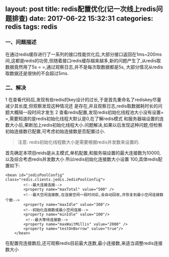 layout: post
title: redis配置优化(记一次线上redis问题排查)
date: 2017-06-22 15:32:31
categories: redis
tags: redis
---
###  一、问题描述
在通过redis缓存进行了一系列的接口性能优化后,大部分接口返回在1ms~200ms间,这都是redis的功劳,但随着接口redis缓存越来越多,新的问题产生了,从redis取数据竟然用了5s = =,通过观察日志,并不是每次取数据都是5s,
大部分情况从redis取数据还是很快的不会超过5ms.
### 二、解决
1 在查看代码后,发现有些redis的key设计的过长,于是首先重命名了rediskey尽量减少其长度,但观察发现这种情况还
是存在,并且观察日志,redis取数据耗时长的问题大概隔一段时间才发生
2 查看redis配置,发现redis初始化线程池大小没有设置= =,需要知道的是redis初始化线程大默认是0,在了解redis模式
和服务器端设置的连数大小后,果断加上redis初始化线程大小.问题解决,如果以后发现这种问题,但检察初始连接数已配置,可考虑初始连接数是否配置过小.
> 注意:
> redis初始化线程数大小是需要根据redis并发数来设置的.
<!-- more -->

首先确定本项目reids是从主模式,单机配置,和服务端设置的最大连接数为10000,以及综合考虑redis并发数大小
所以redis初始化连接数大小设置 100,具体redis配置如下:
```
<bean id="jedisPoolConfig" class="redis.clients.jedis.JedisPoolConfig">
        <!--最大连接连接-->
      	<property name="maxTotal" value="500" />
      	<!--最大空闲连接数,在连接空闲一段时间后,会自动回收,并恢复到最小空闲连接数个数-->
        <property name="maxIdle" value="300"/>
        <!--初始化连接数或最小空闲连接-->
        <property name="minIdle" value="100"/>
         <!--最大等待连接数-->
        <property name="maxWaitMillis" value="2000" />
        <property name="testOnBorrow" value="true"/>
    </bean>
```
在配置完连接数后,还可观察redis目前最大连数,最小连接数,来适当调整redis连接数大小
